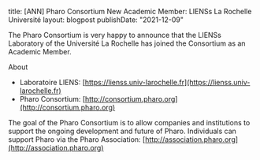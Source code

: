 title: [ANN] Pharo Consortium New Academic Member: LIENSs La Rochelle Universitélayout: blogpostpublishDate: "2021-12-09"The Pharo Consortium is very happy to announce that the LIENSs Laboratory of the Université La Rochelle has joined the Consortium as an Academic Member.About- Laboratoire LIENS: [https://lienss.univ-larochelle.fr](https://lienss.univ-larochelle.fr)- Pharo Consortium: [http://consortium.pharo.org](http://consortium.pharo.org)The goal of the Pharo Consortium is to allow companies and institutions to support the ongoing development and future of Pharo. Individuals can support Pharo via the Pharo Association: [http://association.pharo.org](http://association.pharo.org)